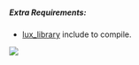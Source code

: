 ##### Extra Requirements:
 - [lux_library](https://github.com/LuxLuma/Lux-Library/tree/master/scripting/include) include to compile.
 
 ![](https://raw.githubusercontent.com/LuxLuma/L4D2_Bile_bomb_rework/master/acid_trail.gif)
